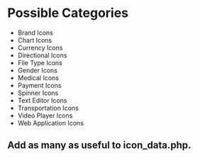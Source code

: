 # Possible Categories
- Brand Icons
- Chart Icons
- Currency Icons
- Directional Icons
- File Type Icons
- Gender Icons
- Medical Icons
- Payment Icons
- Spinner Icons
- Text Editor Icons
- Transportation Icons
- Video Player Icons
- Web Application Icons

## Add as many as useful to icon_data.php.